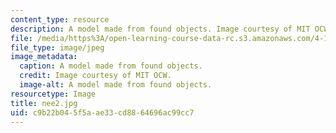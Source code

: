 ```yaml
---
content_type: resource
description: A model made from found objects. Image courtesy of MIT OCW.
file: /media/https%3A/open-learning-course-data-rc.s3.amazonaws.com/4-125b-architecture-studio-building-in-landscapes-fall-2005/c9b22b045f5aae33cd8864696ac99cc7_nee2.jpg
file_type: image/jpeg
image_metadata:
  caption: A model made from found objects.
  credit: Image courtesy of MIT OCW.
  image-alt: A model made from found objects.
resourcetype: Image
title: nee2.jpg
uid: c9b22b04-5f5a-ae33-cd88-64696ac99cc7
---
```

